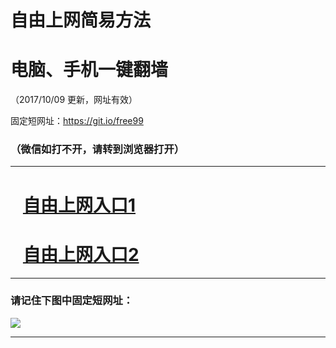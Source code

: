 ﻿# 自由上网简易方法

# 电脑、手机一键翻墙

（2017/10/09 更新，网址有效）

固定短网址：https://git.io/free99

### （微信如打不开，请转到浏览器打开）


***





# &nbsp;&nbsp; <a href="http://ft1710116882.fwq-tz-1001.info/fwqtz01.html?t=10090014294 " target="_blank">自由上网入口1</a>
# &nbsp;&nbsp; <a href="http://ft2349327510.fwq-tz-1002.info/fwqtz02.html?t=10090015629 " target="_blank">自由上网入口2</a>
***

### 请记住下图中固定短网址：

<img src="https://s3-us-west-2.amazonaws.com/fwq-1001/yjfq-20170905okok.png" /> 


***

